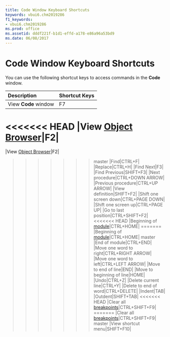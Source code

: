 ```yaml
---
title: Code Window Keyboard Shortcuts
keywords: vbui6.chm2019286
f1_keywords:
- vbui6.chm2019286
ms.prod: office
ms.assetid: dddf221f-b1d1-effd-a178-e86a96a53bd9
ms.date: 06/08/2017
---
```



# Code Window Keyboard Shortcuts

You can use the following shortcut keys to access commands in the  **Code** window.



|**Description**|**Shortcut Keys**|
|:-----|:-----|
|View  **Code** window|F7|
<<<<<<< HEAD
|View [Object Browser](../../Glossary/vbe-glossary.md)|F2|
=======
|View [Object Browser](../../Glossary/vbe-glossary.md#object-browser)|F2|
>>>>>>> master
|Find|CTRL+F|
|Replace|CTRL+H|
|Find Next|F3|
|Find Previous|SHIFT+F3|
|Next procedure|CTRL+DOWN ARROW|
|Previous procedure|CTRL+UP ARROW|
|View definition|SHIFT+F2|
|Shift one screen down|CTRL+PAGE DOWN|
|Shift one screen up|CTRL+PAGE UP|
|Go to last position|CTRL+SHIFT+F2|
<<<<<<< HEAD
|Beginning of [module](../../Glossary/vbe-glossary.md)|CTRL+HOME|
=======
|Beginning of [module](../../Glossary/vbe-glossary.md#module)|CTRL+HOME|
>>>>>>> master
|End of module|CTRL+END|
|Move one word to right|CTRL+RIGHT ARROW|
|Move one word to left|CTRL+LEFT ARROW|
|Move to end of line|END|
|Move to beginning of line|HOME|
|Undo|CTRL+Z|
|Delete current line|CTRL+Y|
|Delete to end of word|CTRL+DELETE|
|Indent|TAB|
|Outdent|SHIFT+TAB|
<<<<<<< HEAD
|Clear all [breakpoints](../../Glossary/vbe-glossary.md)|CTRL+SHIFT+F9|
=======
|Clear all [breakpoints](../../Glossary/vbe-glossary.md#breakpoint)|CTRL+SHIFT+F9|
>>>>>>> master
|View shortcut menu|SHIFT+F10|

